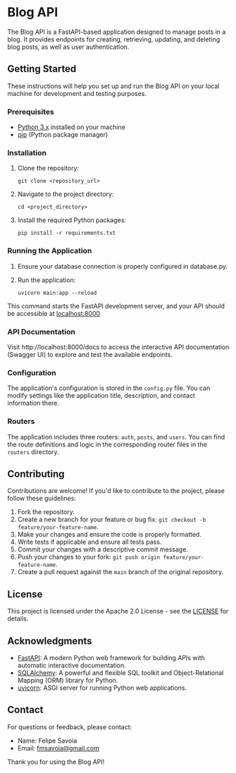 # Blog API

The Blog API is a FastAPI-based application designed to manage posts in a blog. It provides endpoints for creating, retrieving, updating, and deleting blog posts, as well as user authentication.

## Getting Started

These instructions will help you set up and run the Blog API on your local machine for development and testing purposes.

### Prerequisites

- [Python 3.x](https://www.python.org/downloads/) installed on your machine
- [pip](https://pip.pypa.io/en/stable/installation/) (Python package manager)

### Installation

1. Clone the repository:

   ```shell
   git clone <repository_url>

2. Navigate to the project directory:

   ```shell
   cd <project_directory>

3. Install the required Python packages:

   ```shell
   pip install -r requirements.txt

### Running the Application

1. Ensure your database connection is properly configured in database.py.

2. Run the application:

   ```shell
   uvicorn main:app --reload

This command starts the FastAPI development server, and your API should be accessible at [localhost:8000](http://localhost:8000)

### API Documentation

Visit http://localhost:8000/docs to access the interactive API documentation (Swagger UI) to explore and test the available endpoints.

### Configuration

The application's configuration is stored in the `config.py` file. You can modify settings like the application title, description, and contact information there.

### Routers

The application includes three routers: `auth`, `posts`, and `users`. You can find the route definitions and logic in the corresponding router files in the `routers` directory.

## Contributing

Contributions are welcome! If you'd like to contribute to the project, please follow these guidelines:

1. Fork the repository.
2. Create a new branch for your feature or bug fix: `git checkout -b feature/your-feature-name`.
3. Make your changes and ensure the code is properly formatted.
4. Write tests if applicable and ensure all tests pass.
5. Commit your changes with a descriptive commit message.
6. Push your changes to your fork: `git push origin feature/your-feature-name`.
7. Create a pull request against the `main` branch of the original repository.

## License

This project is licensed under the Apache 2.0 License - see the [LICENSE](https://www.apache.org/licenses/LICENSE-2.0.html) for details.

## Acknowledgments

* [FastAPI](https://fastapi.tiangolo.com/): A modern Python web framework for building APIs with automatic interactive documentation.
* [SQLAlchemy](https://www.sqlalchemy.org/): A powerful and flexible SQL toolkit and Object-Relational Mapping (ORM) library for Python.
* [uvicorn](https://www.uvicorn.org/): ASGI server for running Python web applications.

## Contact

For questions or feedback, please contact:

* Name: Felipe Savoia
* Email: fmsavoia@gmail.com

Thank you for using the Blog API!